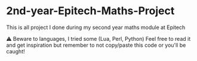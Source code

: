 # 2nd-year-Epitech-Maths-Project
This is all project I done during my second year maths module at Epitech

⚠️ Beware to languages, I tried some (Lua, Perl, Python)
Feel free to read it and get inspiration but remember to not copy/paste this code or you'll be caught!
